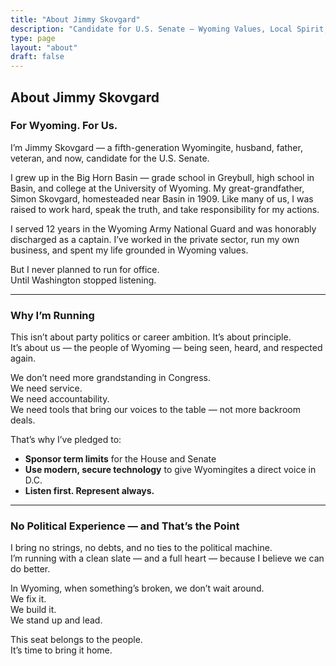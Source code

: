 ```yaml
---
title: "About Jimmy Skovgard"
description: "Candidate for U.S. Senate — Wyoming Values, Local Spirit, and a Voice for Us."
type: page
layout: "about"
draft: false
---
```


## About Jimmy Skovgard  
### For Wyoming. For Us.  

I’m Jimmy Skovgard — a fifth-generation Wyomingite, husband, father, veteran, and now, candidate for the U.S. Senate.

I grew up in the Big Horn Basin — grade school in Greybull, high school in Basin, and college at the University of Wyoming. My great-grandfather, Simon Skovgard, homesteaded near Basin in 1909. Like many of us, I was raised to work hard, speak the truth, and take responsibility for my actions.

I served 12 years in the Wyoming Army National Guard and was honorably discharged as a captain. I’ve worked in the private sector, run my own business, and spent my life grounded in Wyoming values.

But I never planned to run for office.  
Until Washington stopped listening.

---

### Why I’m Running  

This isn’t about party politics or career ambition. It’s about principle.  
It’s about us — the people of Wyoming — being seen, heard, and respected again.

We don’t need more grandstanding in Congress.  
We need service.  
We need accountability.  
We need tools that bring our voices to the table — not more backroom deals.

That’s why I’ve pledged to:

- **Sponsor term limits** for the House and Senate  
- **Use modern, secure technology** to give Wyomingites a direct voice in D.C.  
- **Listen first. Represent always.**

---

### No Political Experience — and That’s the Point  

I bring no strings, no debts, and no ties to the political machine.  
I’m running with a clean slate — and a full heart — because I believe we can do better.

In Wyoming, when something’s broken, we don’t wait around.  
We fix it.  
We build it.  
We stand up and lead.

This seat belongs to the people.  
It’s time to bring it home.
